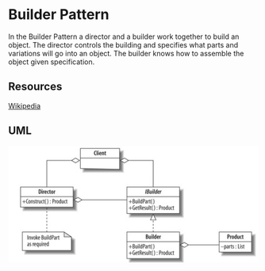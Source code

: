 Builder Pattern
=================

In the Builder Pattern a director and a builder work together to build an object.
The director controls the building and specifies what parts and variations will go into an object.
The builder knows how to assemble the object given specification.

Resources
-----------------

[Wikipedia](http://en.wikipedia.org/wiki/Builder_pattern)

UML
-----------------

![Alt text](../../uml/builder.jpg)